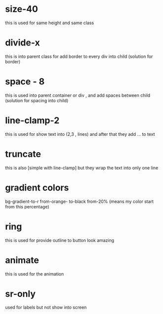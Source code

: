 # size-40 
this is used for same height and same class


# divide-x 
this is into parent class for add border to every div into child (solution for border)

# space - 8
this is used into parent container or div , and add spaces between child (solution for spacing into child)

# line-clamp-2
this is used for show text into (2,3 , lines) and after that they add ... to text

# truncate 
this is also [simple with line-clamp] but they wrap the text into only one line

# gradient colors 
bg-gradient-to-r from-orange- to-black from-20% (means my color start from this percentage)

# ring 
this is used for provide outline to button look amazing 

# animate 
this is used for the animation 

# sr-only
used for labels but not show into screen 

